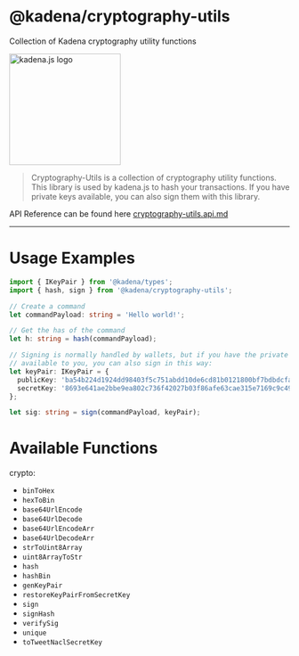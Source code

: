 <!-- genericHeader start -->

# @kadena/cryptography-utils

Collection of Kadena cryptography utility functions

<picture>
  <source srcset="https://raw.githubusercontent.com/kadena-community/kadena.js/main/common/images/Kadena.JS_logo-white.png" media="(prefers-color-scheme: dark)"/>
  <img src="https://raw.githubusercontent.com/kadena-community/kadena.js/main/common/images/Kadena.JS_logo-black.png" width="200" alt="kadena.js logo" />
</picture>

<!-- genericHeader end -->

> Cryptography-Utils is a collection of cryptography utility functions. This
> library is used by kadena.js to hash your transactions. If you have private
> keys available, you can also sign them with this library.

API Reference can be found here [cryptography-utils.api.md][1]

<hr>

# Usage Examples

```ts
import { IKeyPair } from '@kadena/types';
import { hash, sign } from '@kadena/cryptography-utils';

// Create a command
let commandPayload: string = 'Hello world!';

// Get the has of the command
let h: string = hash(commandPayload);

// Signing is normally handled by wallets, but if you have the private key
// available to you, you can also sign in this way:
let keyPair: IKeyPair = {
  publicKey: 'ba54b224d1924dd98403f5c751abdd10de6cd81b0121800bf7bdbdcfaec7388d',
  secretKey: '8693e641ae2bbe9ea802c736f42027b03f86afe63cae315e7169c9c496c17332',
};

let sig: string = sign(commandPayload, keyPair);
```

# Available Functions

crypto:

- `binToHex`
- `hexToBin`
- `base64UrlEncode`
- `base64UrlDecode`
- `base64UrlEncodeArr`
- `base64UrlDecodeArr`
- `strToUint8Array`
- `uint8ArrayToStr`
- `hash`
- `hashBin`
- `genKeyPair`
- `restoreKeyPairFromSecretKey`
- `sign`
- `signHash`
- `verifySig`
- `unique`
- `toTweetNaclSecretKey`

[1]:
  https://github.com/kadena-community/kadena.js/tree/main/packages/libs/cryptography-utils/etc/cryptography-utils.api.md

